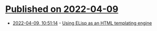 # [Published on 2022-04-09](index.md)

* [2022-04-09, 10:51:14](https://news.ycombinator.com/item?id=30966896) - [Using ELisp as an HTML templating engine](https://bitspook.in/blog/using-elisp-as-an/)

